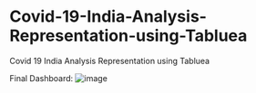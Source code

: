 # Covid-19-India-Analysis-Representation-using-Tabluea
Covid 19 India Analysis Representation using Tabluea

Final Dashboard:
![image](https://github.com/nanthiesh007/Covid-19-India-Analysis-Representation-using-Tabluea/assets/123367820/ea662df1-ebd4-47ba-ba42-514038c0bfea)
